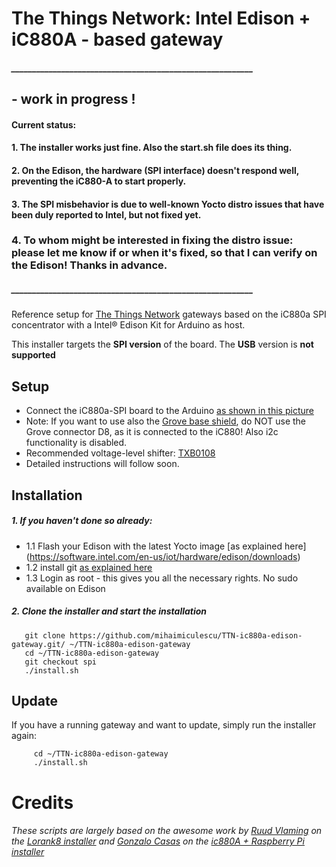 # The Things Network: Intel Edison + iC880A - based gateway
##### __________________________________________________________
## - work in progress !
#### Current status:
#### 1. The installer works just fine. Also the start.sh file does its thing.
#### 2. On the Edison, the hardware (SPI interface) doesn't respond well, preventing the iC880-A to start properly.
#### 3. The SPI misbehavior is due to well-known Yocto distro issues that have been duly reported to Intel, but not fixed yet.
### 4. To whom might be interested in fixing the distro issue: please let me know if or when it's fixed, so that I can verify on the Edison! Thanks in advance.
##### __________________________________________________________
Reference setup for [The Things Network](http://thethingsnetwork.org/) gateways based on the iC880a SPI concentrator with a Intel® Edison Kit for Arduino as host.

This installer targets the **SPI version** of the board. The **USB** version is **not supported**

## Setup
- Connect the iC880a-SPI board to the Arduino [as shown in this picture](images/Connexions.jpg)
- Note: If you want to use also the [Grove base shield](http://www.seeedstudio.com/wiki/Base_shield_v2), do NOT use the Grove connector D8, as it is connected to the iC880! Also i2c functionality is disabled.
- Recommended voltage-level shifter: [TXB0108](http://www.ti.com/product/TXB0108)
- Detailed instructions will follow soon. 

## Installation
##### 1. If you haven't done so already:
 - 1.1 Flash your Edison with the latest Yocto image [as explained here] (https://software.intel.com/en-us/iot/hardware/edison/downloads)
 - 1.2 install git [as explained here](https://github.com/w4ilun/edison-guides/wiki/Installing-Git-on-Intel-Edison)
 - 1.3 Login as root - this gives you all the necessary rights. No sudo available on Edison

##### 2. Clone the installer and start the installation

       git clone https://github.com/mihaimiculescu/TTN-ic880a-edison-gateway.git/ ~/TTN-ic880a-edison-gateway
       cd ~/TTN-ic880a-edison-gateway
       git checkout spi
       ./install.sh

## Update

If you have a running gateway and want to update, simply run the installer again:

         cd ~/TTN-ic880a-edison-gateway
         ./install.sh

# Credits

###### These scripts are largely based on the awesome work by [Ruud Vlaming](https://github.com/devlaam) on the [Lorank8 installer](https://github.com/Ideetron/Lorank) and [Gonzalo Casas](https://github.com/gonzalocasas) on the [ic880A + Raspberry Pi installer](https://github.com/ttn-zh/ic880a-gateway)
